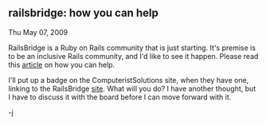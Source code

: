 
railsbridge: how you can help
-----------------------------

Thu May 07, 2009

RailsBridge is a Ruby on Rails community that is just starting. It's
premise is to be an inclusive Rails community, and I'd like to see it
happen. Please read this [article](http://railsbridge.org/help.html) on
how you can help.

I'll put up a badge on the ComputeristSolutions site, when they have
one, linking to the RailsBridge [site](http://railsbridge.org/). What
will you do? I have another thought, but I have to discuss it with the
board before I can move forward with it.

-j
